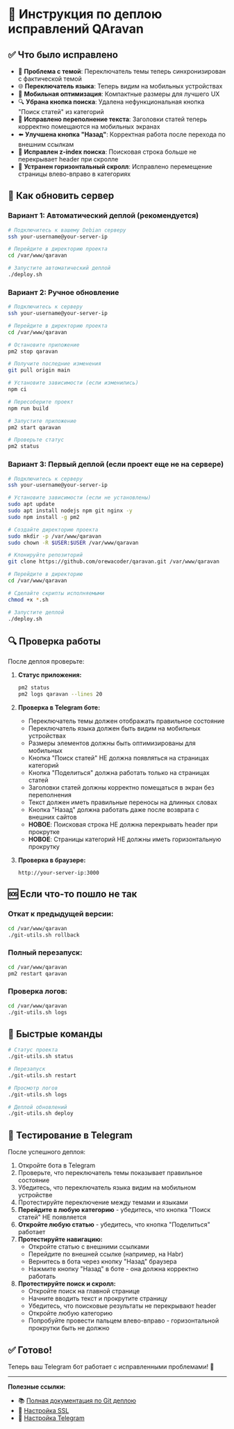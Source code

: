 # 🚀 Инструкция по деплою исправлений QAravan

## ✅ Что было исправлено

- 🎨 **Проблема с темой**: Переключатель темы теперь синхронизирован с фактической темой
- 🌐 **Переключатель языка**: Теперь видим на мобильных устройствах
- 📱 **Мобильная оптимизация**: Компактные размеры для лучшего UX
- 🔍 **Убрана кнопка поиска**: Удалена нефункциональная кнопка "Поиск статей" из категорий
- 📝 **Исправлено переполнение текста**: Заголовки статей теперь корректно помещаются на мобильных экранах
- ⬅️ **Улучшена кнопка "Назад"**: Корректная работа после перехода по внешним ссылкам
- 🎯 **Исправлен z-index поиска**: Поисковая строка больше не перекрывает header при скролле
- 📱 **Устранен горизонтальный скролл**: Исправлено перемещение страницы влево-вправо в категориях

## 🔄 Как обновить сервер

### Вариант 1: Автоматический деплой (рекомендуется)

```bash
# Подключитесь к вашему Debian серверу
ssh your-username@your-server-ip

# Перейдите в директорию проекта
cd /var/www/qaravan

# Запустите автоматический деплой
./deploy.sh
```

### Вариант 2: Ручное обновление

```bash
# Подключитесь к серверу
ssh your-username@your-server-ip

# Перейдите в директорию проекта
cd /var/www/qaravan

# Остановите приложение
pm2 stop qaravan

# Получите последние изменения
git pull origin main

# Установите зависимости (если изменились)
npm ci

# Пересоберите проект
npm run build

# Запустите приложение
pm2 start qaravan

# Проверьте статус
pm2 status
```

### Вариант 3: Первый деплой (если проект еще не на сервере)

```bash
# Подключитесь к серверу
ssh your-username@your-server-ip

# Установите зависимости (если не установлены)
sudo apt update
sudo apt install nodejs npm git nginx -y
sudo npm install -g pm2

# Создайте директорию проекта
sudo mkdir -p /var/www/qaravan
sudo chown -R $USER:$USER /var/www/qaravan

# Клонируйте репозиторий
git clone https://github.com/orewacoder/qaravan.git /var/www/qaravan

# Перейдите в директорию
cd /var/www/qaravan

# Сделайте скрипты исполняемыми
chmod +x *.sh

# Запустите деплой
./deploy.sh
```

## 🔍 Проверка работы

После деплоя проверьте:

1. **Статус приложения:**
   ```bash
   pm2 status
   pm2 logs qaravan --lines 20
   ```

2. **Проверка в Telegram боте:**
   - Переключатель темы должен отображать правильное состояние
   - Переключатель языка должен быть видим на мобильных устройствах
   - Размеры элементов должны быть оптимизированы для мобильных
   - Кнопка "Поиск статей" НЕ должна появляться на страницах категорий
   - Кнопка "Поделиться" должна работать только на страницах статей
   - Заголовки статей должны корректно помещаться в экран без переполнения
   - Текст должен иметь правильные переносы на длинных словах
   - Кнопка "Назад" должна работать даже после возврата с внешних сайтов
   - **НОВОЕ**: Поисковая строка НЕ должна перекрывать header при прокрутке
   - **НОВОЕ**: Страницы категорий НЕ должны иметь горизонтальную прокрутку

3. **Проверка в браузере:**
   ```
   http://your-server-ip:3000
   ```

## 🆘 Если что-то пошло не так

### Откат к предыдущей версии:
```bash
cd /var/www/qaravan
./git-utils.sh rollback
```

### Полный перезапуск:
```bash
cd /var/www/qaravan
pm2 restart qaravan
```

### Проверка логов:
```bash
cd /var/www/qaravan
./git-utils.sh logs
```

## 🎯 Быстрые команды

```bash
# Статус проекта
./git-utils.sh status

# Перезапуск
./git-utils.sh restart

# Просмотр логов
./git-utils.sh logs

# Деплой обновлений
./git-utils.sh deploy
```

## 📱 Тестирование в Telegram

После успешного деплоя:

1. Откройте бота в Telegram
2. Проверьте, что переключатель темы показывает правильное состояние
3. Убедитесь, что переключатель языка видим на мобильном устройстве
4. Протестируйте переключение между темами и языками
5. **Перейдите в любую категорию** - убедитесь, что кнопка "Поиск статей" НЕ появляется
6. **Откройте любую статью** - убедитесь, что кнопка "Поделиться" работает
7. **Протестируйте навигацию:**
   - Откройте статью с внешними ссылками
   - Перейдите по внешней ссылке (например, на Habr)
   - Вернитесь в бота через кнопку "Назад" браузера
   - Нажмите кнопку "Назад" в боте - она должна корректно работать
8. **Протестируйте поиск и скролл:**
   - Откройте поиск на главной странице
   - Начните вводить текст и прокрутите страницу
   - Убедитесь, что поисковые результаты не перекрывают header
   - Откройте любую категорию
   - Попробуйте провести пальцем влево-вправо - горизонтальной прокрутки быть не должно

## ✅ Готово!

Теперь ваш Telegram бот работает с исправленными проблемами! 🎉

---

**Полезные ссылки:**
- 📚 [Полная документация по Git деплою](GIT_DEPLOY.md)
- 🔧 [Настройка SSL](SSL_SETUP.md)
- 📱 [Настройка Telegram](TELEGRAM_SETUP.md) 